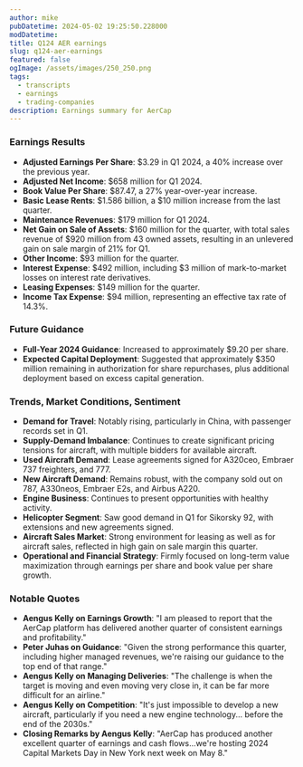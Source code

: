 ```yaml
---
author: mike
pubDatetime: 2024-05-02 19:25:50.228000
modDatetime: 
title: Q124 AER earnings
slug: q124-aer-earnings
featured: false
ogImage: /assets/images/250_250.png
tags:
  - transcripts
  - earnings
  - trading-companies
description: Earnings summary for AerCap
---
```

### Earnings Results
- **Adjusted Earnings Per Share**: $3.29 in Q1 2024, a 40% increase over the previous year.
- **Adjusted Net Income**: $658 million for Q1 2024.
- **Book Value Per Share**: $87.47, a 27% year-over-year increase.
- **Basic Lease Rents**: $1.586 billion, a $10 million increase from the last quarter.
- **Maintenance Revenues**: $179 million for Q1 2024.
- **Net Gain on Sale of Assets**: $160 million for the quarter, with total sales revenue of $920 million from 43 owned assets, resulting in an unlevered gain on sale margin of 21% for Q1.
- **Other Income**: $93 million for the quarter.
- **Interest Expense**: $492 million, including $3 million of mark-to-market losses on interest rate derivatives.
- **Leasing Expenses**: $149 million for the quarter.
- **Income Tax Expense**: $94 million, representing an effective tax rate of 14.3%.

### Future Guidance
- **Full-Year 2024 Guidance**: Increased to approximately $9.20 per share.
- **Expected Capital Deployment**: Suggested that approximately $350 million remaining in authorization for share repurchases, plus additional deployment based on excess capital generation.

### Trends, Market Conditions, Sentiment
- **Demand for Travel**: Notably rising, particularly in China, with passenger records set in Q1.
- **Supply-Demand Imbalance**: Continues to create significant pricing tensions for aircraft, with multiple bidders for available aircraft.
- **Used Aircraft Demand**: Lease agreements signed for A320ceo, Embraer 737 freighters, and 777.
- **New Aircraft Demand**: Remains robust, with the company sold out on 787, A330neos, Embraer E2s, and Airbus A220.
- **Engine Business**: Continues to present opportunities with healthy activity.
- **Helicopter Segment**: Saw good demand in Q1 for Sikorsky 92, with extensions and new agreements signed.
- **Aircraft Sales Market**: Strong environment for leasing as well as for aircraft sales, reflected in high gain on sale margin this quarter.
- **Operational and Financial Strategy**: Firmly focused on long-term value maximization through earnings per share and book value per share growth.

### Notable Quotes
- **Aengus Kelly on Earnings Growth**: "I am pleased to report that the AerCap platform has delivered another quarter of consistent earnings and profitability."
- **Peter Juhas on Guidance**: "Given the strong performance this quarter, including higher managed revenues, we're raising our guidance to the top end of that range."
- **Aengus Kelly on Managing Deliveries**: "The challenge is when the target is moving and even moving very close in, it can be far more difficult for an airline."
- **Aengus Kelly on Competition**: "It's just impossible to develop a new aircraft, particularly if you need a new engine technology... before the end of the 2030s."
- **Closing Remarks by Aengus Kelly**: "AerCap has produced another excellent quarter of earnings and cash flows...we're hosting 2024 Capital Markets Day in New York next week on May 8."
